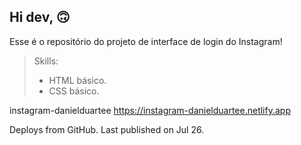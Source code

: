 ## Hi dev, 🙃
Esse é o repositório do projeto de interface de login do Instagram!

>Skills:
>
>- HTML básico. 
> - CSS básico.

instagram-danielduartee
https://instagram-danielduartee.netlify.app

Deploys from GitHub. Last published on Jul 26.
